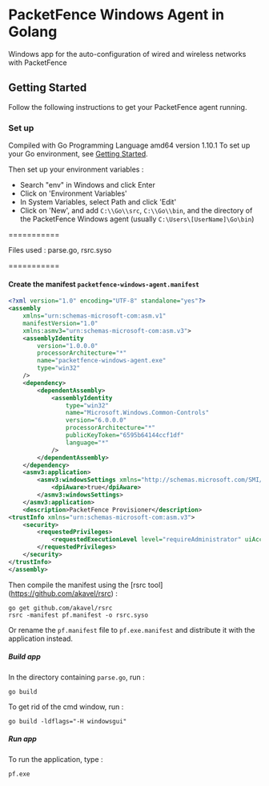 # PacketFence Windows Agent in Golang

Windows app for the auto-configuration of wired and wireless networks with PacketFence

## Getting Started

Follow the following instructions to get your PacketFence agent running.


### Set up

Compiled with Go Programming Language amd64 version 1.10.1
To set up your Go environment, see [Getting Started](http://golang.org/doc/install.html).

Then set up your environment variables :
 * Search "env" in Windows and click Enter
 * Click on 'Environment Variables'
 * In System Variables, select Path and click 'Edit'
 * Click on 'New', and add `C:\\Go\\src`, `C:\\Go\\bin`, and the directory of the PacketFence Windows agent (usually `C:\Users\[UserName]\Go\bin`)

===========

Files used :
parse.go, rsrc.syso

===========

#### Create the manifest `packetfence-windows-agent.manifest`

```xml
<?xml version="1.0" encoding="UTF-8" standalone="yes"?>
<assembly
	xmlns="urn:schemas-microsoft-com:asm.v1"
	manifestVersion="1.0"
	xmlns:asmv3="urn:schemas-microsoft-com:asm.v3">
	<assemblyIdentity
		version="1.0.0.0"
		processorArchitecture="*"
		name="packetfence-windows-agent.exe"
		type="win32"
	/>
	<dependency>
		<dependentAssembly>
			<assemblyIdentity
				type="win32"
				name="Microsoft.Windows.Common-Controls"
				version="6.0.0.0"
				processorArchitecture="*"
				publicKeyToken="6595b64144ccf1df"
				language="*"
			/>
		</dependentAssembly>
	</dependency>
	<asmv3:application>
		<asmv3:windowsSettings xmlns="http://schemas.microsoft.com/SMI/2005/WindowsSettings">
			<dpiAware>true</dpiAware>
		</asmv3:windowsSettings>
	</asmv3:application>
	<description>PacketFence Provisioner</description>
<trustInfo xmlns="urn:schemas-microsoft-com:asm.v3">
    <security>
        <requestedPrivileges>
            <requestedExecutionLevel level="requireAdministrator" uiAccess="false"/>
        </requestedPrivileges>
    </security>
</trustInfo>
</assembly>
```

Then compile the manifest using the [rsrc tool] (https://github.com/akavel/rsrc) :

  ```
  go get github.com/akavel/rsrc  
  rsrc -manifest pf.manifest -o rsrc.syso
  ```

Or rename the `pf.manifest` file to `pf.exe.manifest` and distribute it with the application instead.

##### Build app

In the directory containing `parse.go`, run :

	go build

To get rid of the cmd window, run :

	go build -ldflags="-H windowsgui"

##### Run app

To run the application, type :

	pf.exe
